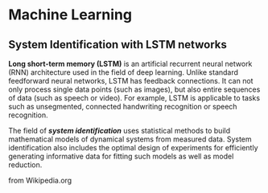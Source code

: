# Machine Learning
## System Identification with LSTM networks

**Long short-term memory (LSTM)** is an artificial recurrent neural network (RNN) architecture used in the field of deep learning. Unlike standard feedforward neural networks, LSTM has feedback connections. It can not only process single data points (such as images), but also entire sequences of data (such as speech or video). For example, LSTM is applicable to tasks such as unsegmented, connected handwriting recognition or speech recognition.

The field of ***system identification*** uses statistical methods to build mathematical models of dynamical systems from measured data. System identification also includes the optimal design of experiments for efficiently generating informative data for fitting such models as well as model reduction. 

from Wikipedia.org
